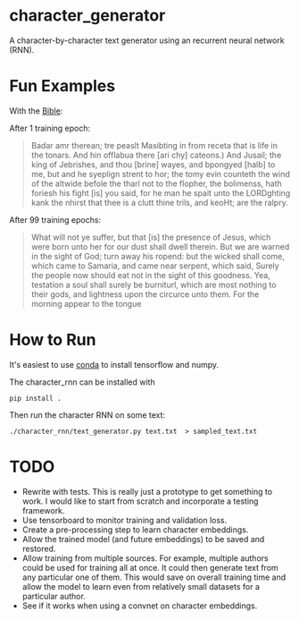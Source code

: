 # character_generator

A character-by-character text generator using an recurrent neural network (RNN).

# Fun Examples

With the [Bible](http://www.bibleprotector.com/TEXT-PCE-127-TAB.txt):

After 1 training epoch:
> Badar amr therean; tre peaslt Masibting in from receta that is life in the tonars.
> And hin offlabua there [ari chy] cateons.)
> And Jusail; the king of Jebrishes, and thou [brine] wayes, and bpongyed [halb] to me, but and he syeplign strent to hor; the tomy evin counteth the wind of the altwide befole the tharl not to the flopher, the bolimenss, hath foriesh his fight [is] you said, for he man he spait unto the LORDghting kank the nhirst that thee is a clutt thine trils, and keoHt; are the ralpry.

After 99 training epochs:
> What will not ye suffer, but that [is] the presence of Jesus, which were born unto her for our dust shall dwell therein.
> But we are warned in the sight of God; turn away his ropend: but the wicked shall come, which came to Samaria, and came near serpent, which said, Surely the people now should eat not in the sight of this goodness.
> Yea, testation a soul shall surely be burniturl, which are most nothing to their gods, and lightness upon the circurce unto them.
> For the morning appear to the tongue


# How to Run

It's easiest to use [conda](https://conda.io/docs/user-guide/install/index.html#regular-installation) to install tensorflow and numpy.

The character_rnn can be installed with

```pip install .```

Then run the character RNN on some text:

```./character_rnn/text_generator.py text.txt  > sampled_text.txt```

# TODO

* Rewrite with tests. This is really just a prototype to get something to work. I would like to start from scratch and incorporate a testing framework.
* Use tensorboard to monitor training and validation loss.
* Create a pre-processing step to learn character embeddings.
* Allow the trained model (and future embeddings) to be saved and restored.
* Allow training from multiple sources. For example, multiple authors could be used for training all at once. It could then generate text from any particular one of them. This would save on overall training time and allow the model to learn even from relatively small datasets for a particular author.
* See if it works when using a convnet on character embeddings.

